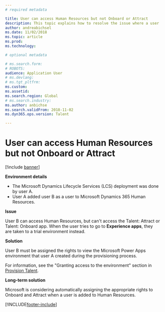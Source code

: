 ```yaml
---
# required metadata

title: User can access Human Resources but not Onboard or Attract
description: This topic explains how to resolve the issue where a user can access Microsoft Dynamics 365 Talent - Human Resources, but can't access Attract or Onboard.
author: andreabichsel
ms.date: 11/02/2018
ms.topic: article
ms.prod: 
ms.technology: 

# optional metadata

# ms.search.form: 
# ROBOTS: 
audience: Application User
# ms.devlang: 
# ms.tgt_pltfrm: 
ms.custom: 
ms.assetid: 
ms.search.region: Global
# ms.search.industry: 
ms.author: anbichse
ms.search.validFrom: 2018-11-02
ms.dyn365.ops.version: Talent

---
```


# User can access Human Resources but not Onboard or Attract

[!include [banner](includes/banner.md)]

**Environment details**

- The Microsoft Dynamics Lifecycle Services (LCS) deployment was done by user A.
- User A added user B as a user to Microsoft Dynamics 365 Human Resources.

**Issue**

User B can access Human Resources, but can't access the Talent: Attract or Talent: Onboard app. When the user tries to go to **Experience apps**, they are taken to a trial environment instead.

**Solution**

User B must be assigned the rights to view the Microsoft Power Apps environment that user A created during the provisioning process.

For information, see the "Granting access to the environment" section in [Provision Talent](/dynamics365/unified-operations/talent/provisioning-talent).

**Long-term solution**

Microsoft is considering automatically assigning the appropriate rights to Onboard and Attract when a user is added to Human Resources.


[!INCLUDE[footer-include](../includes/footer-banner.md)]